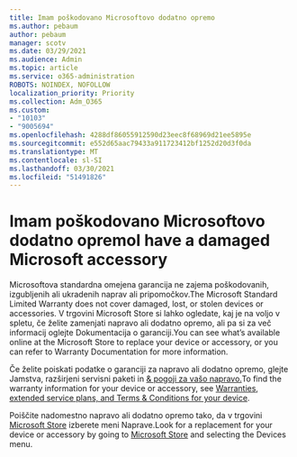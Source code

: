 ```yaml
---
title: Imam poškodovano Microsoftovo dodatno opremo
ms.author: pebaum
author: pebaum
manager: scotv
ms.date: 03/29/2021
ms.audience: Admin
ms.topic: article
ms.service: o365-administration
ROBOTS: NOINDEX, NOFOLLOW
localization_priority: Priority
ms.collection: Adm_O365
ms.custom:
- "10103"
- "9005694"
ms.openlocfilehash: 4288df86055912590d23eec8f68969d21ee5895e
ms.sourcegitcommit: e552d65aac79433a911723412bf1252d20d3f0da
ms.translationtype: MT
ms.contentlocale: sl-SI
ms.lasthandoff: 03/30/2021
ms.locfileid: "51491826"
---
```

# <a name="i-have-a-damaged-microsoft-accessory"></a><span data-ttu-id="a09c4-102">Imam poškodovano Microsoftovo dodatno opremo</span><span class="sxs-lookup"><span data-stu-id="a09c4-102">I have a damaged Microsoft accessory</span></span>

<span data-ttu-id="a09c4-103">Microsoftova standardna omejena garancija ne zajema poškodovanih, izgubljenih ali ukradenih naprav ali pripomočkov.</span><span class="sxs-lookup"><span data-stu-id="a09c4-103">The Microsoft Standard Limited Warranty does not cover damaged, lost, or stolen devices or accessories.</span></span> <span data-ttu-id="a09c4-104">V trgovini Microsoft Store si lahko ogledate, kaj je na voljo v spletu, če želite zamenjati napravo ali dodatno opremo, ali pa si za več informacij oglejte Dokumentacija o garanciji.</span><span class="sxs-lookup"><span data-stu-id="a09c4-104">You can see what’s available online at the Microsoft Store to replace your device or accessory, or you can refer to Warranty Documentation for more information.</span></span>

<span data-ttu-id="a09c4-105">Če želite poiskati podatke o garanciji za napravo ali dodatno opremo, glejte Jamstva, razširjeni servisni paketi in [& pogoji za vašo napravo.](https://support.microsoft.com/topic/warranties-extended-service-plans-and-terms-conditions-for-your-device-eedf7a23-84a7-1a47-480b-0e10503eedf5)</span><span class="sxs-lookup"><span data-stu-id="a09c4-105">To find the warranty information for your device or accessory, see [Warranties, extended service plans, and Terms & Conditions for your device](https://support.microsoft.com/topic/warranties-extended-service-plans-and-terms-conditions-for-your-device-eedf7a23-84a7-1a47-480b-0e10503eedf5).</span></span>

<span data-ttu-id="a09c4-106">Poiščite nadomestno napravo ali dodatno opremo tako, da v trgovini [Microsoft Store](https://www.microsoft.com/) izberete meni Naprave.</span><span class="sxs-lookup"><span data-stu-id="a09c4-106">Look for a replacement for your device or accessory by going to [Microsoft Store](https://www.microsoft.com/) and selecting the Devices menu.</span></span>